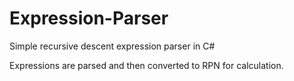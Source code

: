 # Expression-Parser
Simple recursive descent expression parser in C#

Expressions are parsed and then converted to RPN for calculation.
